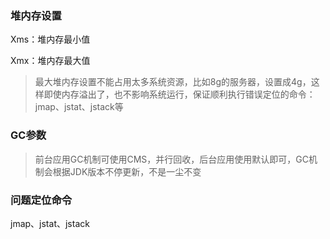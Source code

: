 ### 堆内存设置
Xms：堆内存最小值

Xmx：堆内存最大值

> 最大堆内存设置不能占用太多系统资源，比如8g的服务器，设置成4g，这样即使内存溢出了，也不影响系统运行，保证顺利执行错误定位的命令：jmap、jstat、jstack等

### GC参数

> 前台应用GC机制可使用CMS，并行回收，后台应用使用默认即可，GC机制会根据JDK版本不停更新，不是一尘不变

### 问题定位命令
jmap、jstat、jstack

